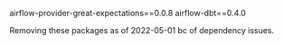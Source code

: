 airflow-provider-great-expectations==0.0.8
airflow-dbt==0.4.0

Removing these packages as of 2022-05-01 bc of dependency issues.